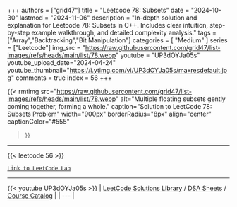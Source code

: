 
+++
authors = ["grid47"]
title = "Leetcode 78: Subsets"
date = "2024-10-30"
lastmod = "2024-11-06"
description = "In-depth solution and explanation for Leetcode 78: Subsets in C++. Includes clear intuition, step-by-step example walkthrough, and detailed complexity analysis."
tags = ["Array","Backtracking","Bit Manipulation"]
categories = [
    "Medium"
]
series = ["Leetcode"]
img_src = "https://raw.githubusercontent.com/grid47/list-images/refs/heads/main/list/78.webp"
youtube = "UP3dOYJa05s"
youtube_upload_date="2024-04-24"
youtube_thumbnail="https://i.ytimg.com/vi/UP3dOYJa05s/maxresdefault.jpg"
comments = true
index = 56
+++


{{< rmtimg 
    src="https://raw.githubusercontent.com/grid47/list-images/refs/heads/main/list/78.webp" 
    alt="Multiple floating subsets gently coming together, forming a whole."
    caption="Solution to LeetCode 78: Subsets Problem"
    width="900px"
    borderRadius="8px"
    align="center" 
    captionColor="#555"
>}}
---
{{< leetcode 56 >}}

[`Link to LeetCode Lab`](https://leetcode.com/problems/subsets/description/)

---
{{< youtube UP3dOYJa05s >}}
| [LeetCode Solutions Library](https://grid47.xyz/leetcode/) / [DSA Sheets](https://grid47.xyz/sheets/) / [Course Catalog](https://grid47.xyz/courses/) |
| --- |
